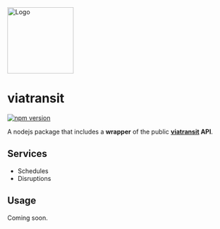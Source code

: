 <img src="https://i.goopics.net/Nxagy.jpg" alt="Logo" width="150px"/>

# viatransit

[![npm version](https://badge.fury.io/js/viatransit.svg)](https://www.npmjs.com/package/viatransit)

A nodejs package that includes a **wrapper** of the public **[viatransit](https://viatransit.fr) API**.

## Services

* Schedules
* Disruptions

## Usage

Coming soon.